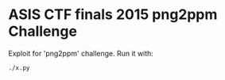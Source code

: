 ASIS CTF finals 2015 png2ppm Challenge
=======================================

Exploit for 'png2ppm' challenge.
Run it with:
```
./x.py
```

